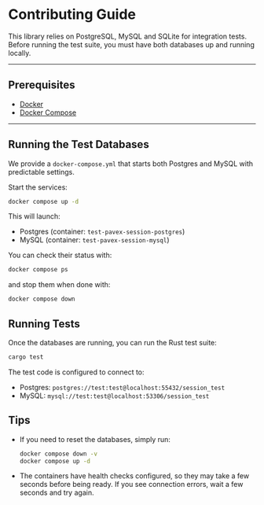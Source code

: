 # Contributing Guide

This library relies on PostgreSQL, MySQL and SQLite for integration tests.  
Before running the test suite, you must have both databases up and running locally.

---

## Prerequisites

- [Docker](https://docs.docker.com/get-docker/)
- [Docker Compose](https://docs.docker.com/compose/install/)

---

## Running the Test Databases

We provide a `docker-compose.yml` that starts both Postgres and MySQL with predictable settings.  

Start the services:

```sh
docker compose up -d
```

This will launch:

- Postgres (container: `test-pavex-session-postgres`)
- MySQL (container: `test-pavex-session-mysql`)

You can check their status with:

```sh
docker compose ps
```

and stop them when done with:

```sh
docker compose down
```

## Running Tests

Once the databases are running, you can run the Rust test suite:

```sh
cargo test
```

The test code is configured to connect to:

- Postgres: `postgres://test:test@localhost:55432/session_test`
- MySQL: `mysql://test:test@localhost:53306/session_test`

## Tips

- If you need to reset the databases, simply run:
  ```sh
  docker compose down -v
  docker compose up -d
  ```
- The containers have health checks configured, so they may take a few seconds before being ready.
  If you see connection errors, wait a few seconds and try again.
